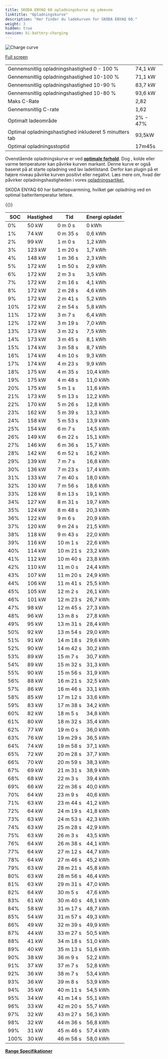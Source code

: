 ```yaml
---
title: SKODA ENYAQ 60 opladningskurve og ydeevne
linktitle: "Opladningskurve"
description: "Her finder du ladekurven for SKODA ENYAQ 60."
weight: 3
hidden: true
navicon: bi-battery-charging
---
```

<!-- markdownlint-disable MD033 -->
<img src="/images/models/skoda/enyaq_iv/enyaq_60/chargingcurve.svg" alt="Charge curve" class="img-fluid">

[Full screen](/images/models/skoda/enyaq_iv/enyaq_60/chargingcurve.svg)


<table class="table table-striped border">
<tbody>
<tr>
<td>Gennemsnitlig opladningshastighed 0 - 100 %</td><td>74,1 kW</td>
</tr>
<tr>
<td>Gennemsnitlig opladningshastighed 10-100 %</td><td>71,1 kW</td>
</tr>
<tr>
<td>Gennemsnitlig opladningshastighed 10-90 %</td><td>83,7 kW</td>
</tr>
<tr>
<td>Gennemsnitlig opladningshastighed 10-80 %</td><td>93,6 kW</td>
</tr>
<tr>
<td>Maks C-Rate</td><td>2,82</td>
</tr>
<tr>
<td>Gennemsnitlig C-rate</td><td>1,62</td>
</tr>
<tr>
<td>Optimalt ladeområde</td><td>2% - 47%</td>
</tr>
<tr>
<td>Optimal opladningshastighed inkluderet 5 minutters tab</td><td>93,5kW</td>
</tr>
<tr>
<td>Optimal opladningsstoptid</td><td>17m45s</td>
</tr>
</tbody>
</table>


Ovenstående opladningskurve er ved **[optimale forhold](../../../../../technology/battery/charging/#temperatur)**. Dog , kolde eller varme temperaturer kan påvirke kurven markant. Denne kurve er også baseret på at starte opladning ved lav ladetilstand. Derfor kan plugin på et højere niveau påvirke kurven positivt eller negativt. Læs mere om, hvad der påvirker opladningshastigheden i vores [opladningsartikel.](../../../../../technology/battery/charging/)


SKODA ENYAQ 60 har batteriopvarmning, hvilket gør opladning ved en optimal batteritemperatur lettere.


{{<evkxdisplayaddarticle />}}
<table class="table table-striped border">
<thead>
<tr><th>SOC</th><th>Hastighed</th><th>Tid</th><th>Energi opladet</th></tr>
</thead>
<tbody>
<tr>
<td>0%</td><td>50 kW</td><td> 0 m 0 s </td><td>0 kWh </td>
</tr>
<tr>
<td>1%</td><td>74 kW</td><td> 0 m 35 s </td><td>0,6 kWh </td>
</tr>
<tr>
<td>2%</td><td>99 kW</td><td> 1 m 0 s </td><td>1,2 kWh </td>
</tr>
<tr>
<td>3%</td><td>123 kW</td><td> 1 m 20 s </td><td>1,7 kWh </td>
</tr>
<tr>
<td>4%</td><td>148 kW</td><td> 1 m 36 s </td><td>2,3 kWh </td>
</tr>
<tr>
<td>5%</td><td>172 kW</td><td> 1 m 50 s </td><td>2,9 kWh </td>
</tr>
<tr>
<td>6%</td><td>172 kW</td><td> 2 m 3 s </td><td>3,5 kWh </td>
</tr>
<tr>
<td>7%</td><td>172 kW</td><td> 2 m 16 s </td><td>4,1 kWh </td>
</tr>
<tr>
<td>8%</td><td>172 kW</td><td> 2 m 28 s </td><td>4,6 kWh </td>
</tr>
<tr>
<td>9%</td><td>172 kW</td><td> 2 m 41 s </td><td>5,2 kWh </td>
</tr>
<tr>
<td>10%</td><td>172 kW</td><td> 2 m 54 s </td><td>5,8 kWh </td>
</tr>
<tr>
<td>11%</td><td>172 kW</td><td> 3 m 7 s </td><td>6,4 kWh </td>
</tr>
<tr>
<td>12%</td><td>172 kW</td><td> 3 m 19 s </td><td>7,0 kWh </td>
</tr>
<tr>
<td>13%</td><td>173 kW</td><td> 3 m 32 s </td><td>7,5 kWh </td>
</tr>
<tr>
<td>14%</td><td>173 kW</td><td> 3 m 45 s </td><td>8,1 kWh </td>
</tr>
<tr>
<td>15%</td><td>174 kW</td><td> 3 m 58 s </td><td>8,7 kWh </td>
</tr>
<tr>
<td>16%</td><td>174 kW</td><td> 4 m 10 s </td><td>9,3 kWh </td>
</tr>
<tr>
<td>17%</td><td>174 kW</td><td> 4 m 23 s </td><td>9,9 kWh </td>
</tr>
<tr>
<td>18%</td><td>175 kW</td><td> 4 m 35 s </td><td>10,4 kWh </td>
</tr>
<tr>
<td>19%</td><td>175 kW</td><td> 4 m 48 s </td><td>11,0 kWh </td>
</tr>
<tr>
<td>20%</td><td>175 kW</td><td> 5 m 1 s </td><td>11,6 kWh </td>
</tr>
<tr>
<td>21%</td><td>173 kW</td><td> 5 m 13 s </td><td>12,2 kWh </td>
</tr>
<tr>
<td>22%</td><td>170 kW</td><td> 5 m 26 s </td><td>12,8 kWh </td>
</tr>
<tr>
<td>23%</td><td>162 kW</td><td> 5 m 39 s </td><td>13,3 kWh </td>
</tr>
<tr>
<td>24%</td><td>158 kW</td><td> 5 m 53 s </td><td>13,9 kWh </td>
</tr>
<tr>
<td>25%</td><td>154 kW</td><td> 6 m 7 s </td><td>14,5 kWh </td>
</tr>
<tr>
<td>26%</td><td>149 kW</td><td> 6 m 22 s </td><td>15,1 kWh </td>
</tr>
<tr>
<td>27%</td><td>146 kW</td><td> 6 m 36 s </td><td>15,7 kWh </td>
</tr>
<tr>
<td>28%</td><td>142 kW</td><td> 6 m 52 s </td><td>16,2 kWh </td>
</tr>
<tr>
<td>29%</td><td>139 kW</td><td> 7 m 7 s </td><td>16,8 kWh </td>
</tr>
<tr>
<td>30%</td><td>136 kW</td><td> 7 m 23 s </td><td>17,4 kWh </td>
</tr>
<tr>
<td>31%</td><td>133 kW</td><td> 7 m 40 s </td><td>18,0 kWh </td>
</tr>
<tr>
<td>32%</td><td>130 kW</td><td> 7 m 56 s </td><td>18,6 kWh </td>
</tr>
<tr>
<td>33%</td><td>128 kW</td><td> 8 m 13 s </td><td>19,1 kWh </td>
</tr>
<tr>
<td>34%</td><td>127 kW</td><td> 8 m 31 s </td><td>19,7 kWh </td>
</tr>
<tr>
<td>35%</td><td>124 kW</td><td> 8 m 48 s </td><td>20,3 kWh </td>
</tr>
<tr>
<td>36%</td><td>122 kW</td><td> 9 m 6 s </td><td>20,9 kWh </td>
</tr>
<tr>
<td>37%</td><td>120 kW</td><td> 9 m 24 s </td><td>21,5 kWh </td>
</tr>
<tr>
<td>38%</td><td>118 kW</td><td> 9 m 43 s </td><td>22,0 kWh </td>
</tr>
<tr>
<td>39%</td><td>116 kW</td><td> 10 m 1 s </td><td>22,6 kWh </td>
</tr>
<tr>
<td>40%</td><td>114 kW</td><td> 10 m 21 s </td><td>23,2 kWh </td>
</tr>
<tr>
<td>41%</td><td>112 kW</td><td> 10 m 40 s </td><td>23,8 kWh </td>
</tr>
<tr>
<td>42%</td><td>110 kW</td><td> 11 m 0 s </td><td>24,4 kWh </td>
</tr>
<tr>
<td>43%</td><td>107 kW</td><td> 11 m 20 s </td><td>24,9 kWh </td>
</tr>
<tr>
<td>44%</td><td>106 kW</td><td> 11 m 41 s </td><td>25,5 kWh </td>
</tr>
<tr>
<td>45%</td><td>105 kW</td><td> 12 m 2 s </td><td>26,1 kWh </td>
</tr>
<tr>
<td>46%</td><td>101 kW</td><td> 12 m 23 s </td><td>26,7 kWh </td>
</tr>
<tr>
<td>47%</td><td>98 kW</td><td> 12 m 45 s </td><td>27,3 kWh </td>
</tr>
<tr>
<td>48%</td><td>96 kW</td><td> 13 m 8 s </td><td>27,8 kWh </td>
</tr>
<tr>
<td>49%</td><td>95 kW</td><td> 13 m 31 s </td><td>28,4 kWh </td>
</tr>
<tr>
<td>50%</td><td>92 kW</td><td> 13 m 54 s </td><td>29,0 kWh </td>
</tr>
<tr>
<td>51%</td><td>91 kW</td><td> 14 m 18 s </td><td>29,6 kWh </td>
</tr>
<tr>
<td>52%</td><td>90 kW</td><td> 14 m 42 s </td><td>30,2 kWh </td>
</tr>
<tr>
<td>53%</td><td>89 kW</td><td> 15 m 7 s </td><td>30,7 kWh </td>
</tr>
<tr>
<td>54%</td><td>89 kW</td><td> 15 m 32 s </td><td>31,3 kWh </td>
</tr>
<tr>
<td>55%</td><td>90 kW</td><td> 15 m 56 s </td><td>31,9 kWh </td>
</tr>
<tr>
<td>56%</td><td>88 kW</td><td> 16 m 21 s </td><td>32,5 kWh </td>
</tr>
<tr>
<td>57%</td><td>86 kW</td><td> 16 m 46 s </td><td>33,1 kWh </td>
</tr>
<tr>
<td>58%</td><td>85 kW</td><td> 17 m 12 s </td><td>33,6 kWh </td>
</tr>
<tr>
<td>59%</td><td>83 kW</td><td> 17 m 38 s </td><td>34,2 kWh </td>
</tr>
<tr>
<td>60%</td><td>82 kW</td><td> 18 m 5 s </td><td>34,8 kWh </td>
</tr>
<tr>
<td>61%</td><td>80 kW</td><td> 18 m 32 s </td><td>35,4 kWh </td>
</tr>
<tr>
<td>62%</td><td>77 kW</td><td> 19 m 0 s </td><td>36,0 kWh </td>
</tr>
<tr>
<td>63%</td><td>76 kW</td><td> 19 m 29 s </td><td>36,5 kWh </td>
</tr>
<tr>
<td>64%</td><td>74 kW</td><td> 19 m 58 s </td><td>37,1 kWh </td>
</tr>
<tr>
<td>65%</td><td>72 kW</td><td> 20 m 28 s </td><td>37,7 kWh </td>
</tr>
<tr>
<td>66%</td><td>70 kW</td><td> 20 m 59 s </td><td>38,3 kWh </td>
</tr>
<tr>
<td>67%</td><td>69 kW</td><td> 21 m 31 s </td><td>38,9 kWh </td>
</tr>
<tr>
<td>68%</td><td>68 kW</td><td> 22 m 3 s </td><td>39,4 kWh </td>
</tr>
<tr>
<td>69%</td><td>66 kW</td><td> 22 m 36 s </td><td>40,0 kWh </td>
</tr>
<tr>
<td>70%</td><td>64 kW</td><td> 23 m 9 s </td><td>40,6 kWh </td>
</tr>
<tr>
<td>71%</td><td>63 kW</td><td> 23 m 44 s </td><td>41,2 kWh </td>
</tr>
<tr>
<td>72%</td><td>64 kW</td><td> 24 m 19 s </td><td>41,8 kWh </td>
</tr>
<tr>
<td>73%</td><td>63 kW</td><td> 24 m 53 s </td><td>42,3 kWh </td>
</tr>
<tr>
<td>74%</td><td>63 kW</td><td> 25 m 28 s </td><td>42,9 kWh </td>
</tr>
<tr>
<td>75%</td><td>63 kW</td><td> 26 m 3 s </td><td>43,5 kWh </td>
</tr>
<tr>
<td>76%</td><td>64 kW</td><td> 26 m 38 s </td><td>44,1 kWh </td>
</tr>
<tr>
<td>77%</td><td>64 kW</td><td> 27 m 12 s </td><td>44,7 kWh </td>
</tr>
<tr>
<td>78%</td><td>64 kW</td><td> 27 m 46 s </td><td>45,2 kWh </td>
</tr>
<tr>
<td>79%</td><td>63 kW</td><td> 28 m 21 s </td><td>45,8 kWh </td>
</tr>
<tr>
<td>80%</td><td>63 kW</td><td> 28 m 56 s </td><td>46,4 kWh </td>
</tr>
<tr>
<td>81%</td><td>63 kW</td><td> 29 m 31 s </td><td>47,0 kWh </td>
</tr>
<tr>
<td>82%</td><td>64 kW</td><td> 30 m 5 s </td><td>47,6 kWh </td>
</tr>
<tr>
<td>83%</td><td>61 kW</td><td> 30 m 40 s </td><td>48,1 kWh </td>
</tr>
<tr>
<td>84%</td><td>58 kW</td><td> 31 m 17 s </td><td>48,7 kWh </td>
</tr>
<tr>
<td>85%</td><td>54 kW</td><td> 31 m 57 s </td><td>49,3 kWh </td>
</tr>
<tr>
<td>86%</td><td>49 kW</td><td> 32 m 39 s </td><td>49,9 kWh </td>
</tr>
<tr>
<td>87%</td><td>44 kW</td><td> 33 m 27 s </td><td>50,5 kWh </td>
</tr>
<tr>
<td>88%</td><td>41 kW</td><td> 34 m 18 s </td><td>51,0 kWh </td>
</tr>
<tr>
<td>89%</td><td>40 kW</td><td> 35 m 13 s </td><td>51,6 kWh </td>
</tr>
<tr>
<td>90%</td><td>38 kW</td><td> 36 m 9 s </td><td>52,2 kWh </td>
</tr>
<tr>
<td>91%</td><td>37 kW</td><td> 37 m 7 s </td><td>52,8 kWh </td>
</tr>
<tr>
<td>92%</td><td>36 kW</td><td> 38 m 7 s </td><td>53,4 kWh </td>
</tr>
<tr>
<td>93%</td><td>36 kW</td><td> 39 m 8 s </td><td>53,9 kWh </td>
</tr>
<tr>
<td>94%</td><td>35 kW</td><td> 40 m 11 s </td><td>54,5 kWh </td>
</tr>
<tr>
<td>95%</td><td>34 kW</td><td> 41 m 14 s </td><td>55,1 kWh </td>
</tr>
<tr>
<td>96%</td><td>33 kW</td><td> 42 m 20 s </td><td>55,7 kWh </td>
</tr>
<tr>
<td>97%</td><td>32 kW</td><td> 43 m 27 s </td><td>56,3 kWh </td>
</tr>
<tr>
<td>98%</td><td>32 kW</td><td> 44 m 36 s </td><td>56,8 kWh </td>
</tr>
<tr>
<td>99%</td><td>31 kW</td><td> 45 m 46 s </td><td>57,4 kWh </td>
</tr>
<tr>
<td>100%</td><td>30 kW</td><td> 46 m 58 s </td><td>58,0 kWh </td>
</tr>
</tbody>
</table>

<div class="mt-3 mb-3">
<a href="../rangeandconsumption/" class="text-decoration-none text-black">
<strong><i class="bi-arrow-left"></i> Range </strong>
</a>
<a href="../specifications/" class="text-decoration-none text-black float-end">
<strong>Specifikationer <i class="bi-arrow-right"></i></strong>
</a>
</div>
